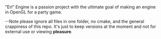 "Erl" Engine is a passion project with the ultimate goal of making an engine in OpenGL for a party game.


--Note please ignore all files in one folder, no cmake, and the general crappiness of this repo. It's just to keep versions at the moment and not for external use or viewing **pleasure**.

